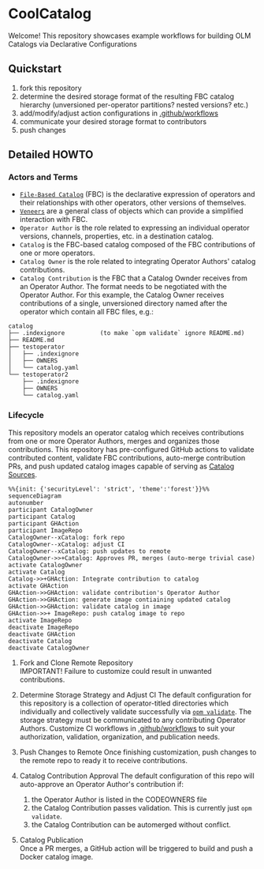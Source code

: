 # CoolCatalog
Welcome!  This repository showcases example workflows for building OLM Catalogs via Declarative Configurations

## Quickstart
1. fork this repository
2. determine the desired storage format of the resulting FBC catalog hierarchy (unversioned per-operator partitions?  nested versions? etc.)
3. add/modify/adjust action configurations in [.github/workflows](.github/workflows)
4. communicate your desired storage format to contributors
5. push changes


## Detailed HOWTO

### Actors and Terms
- [`File-Based Catalog`](https://olm.operatorframework.io/docs/reference/file-based-catalogs/) (FBC) is the declarative expression of operators and their relationships with other operators, other versions of themselves.
- [`Veneers`](https://olm.operatorframework.io/docs/reference/veneers/) are a general class of objects which can provide a simplified interaction with FBC.
- `Operator Author` is the role related to expressing an individual operator versions, channels, properties, etc. in a destination catalog.
- `Catalog` is the FBC-based catalog composed of the FBC contributions of one or more operators.
- `Catalog Owner` is the role related to integrating Operator Authors' catalog contributions.
- `Catalog Contribution` is the FBC that a Catalog Ownder receives from an Operator Author.  The format needs to be negotiated with the Operator Author.
For this example, the Catalog Owner receives contributions of a single, unversioned directory named after the operator which contain all FBC files, e.g.:

```tree
catalog
├── .indexignore          (to make `opm validate` ignore README.md)
├── README.md
├── testoperator
│   ├── .indexignore
│   ├── OWNERS
│   └── catalog.yaml
└── testoperator2
    ├── .indexignore
    ├── OWNERS
    └── catalog.yaml
```

### Lifecycle

This repository models an operator catalog which receives contributions from one or more Operator Authors, merges and organizes those contributions. This repository has pre-configured GitHub actions to validate contributed content, validate FBC contributions, auto-merge contribution PRs, and push updated catalog images capable of serving as [Catalog Sources](https://olm.operatorframework.io/docs/concepts/crds/catalogsource/).


```mermaid
%%{init: {'securityLevel': 'strict', 'theme':'forest'}}%%
sequenceDiagram
autonumber
participant CatalogOwner
participant Catalog
participant GHAction
participant ImageRepo
CatalogOwner--xCatalog: fork repo
CatalogOwner--xCatalog: adjust CI
CatalogOwner--xCatalog: push updates to remote
CatalogOwner->>+Catalog: Approves PR, merges (auto-merge trivial case)
activate CatalogOwner
activate Catalog
Catalog->>+GHAction: Integrate contribution to catalog
activate GHAction
GHAction->>GHAction: validate contribution's Operator Author 
GHAction->>GHAction: generate image contiaining updated catalog
GHAction->>GHAction: validate catalog in image 
GHAction->>+ ImageRepo: push catalog image to repo
activate ImageRepo
deactivate ImageRepo
deactivate GHAction
deactivate Catalog
deactivate CatalogOwner  
```

1. Fork and Clone Remote Repository  
IMPORTANT! Failure to customize could result in unwanted contributions.

2. Determine Storage Strategy and Adjust CI
The default configuration for this repository is a collection of operator-titled directories which individually and collectively validate successfully via [`opm validate`](https://olm.operatorframework.io/docs/reference/file-based-catalogs/#opm-validate). The storage strategy must be communicated to any contributing Operator Authors.
Customize CI workflows in [.github/workflows](.github/workflows) to suit your authorization, validation, organization, and publication needs.

3. Push Changes to Remote
Once finishing customization, push changes to the remote repo to ready it to receive contributions.

4. Catalog Contribution Approval
The default configuration of this repo will auto-approve an Operator Author's contribution if:

    1. the Operator Author is listed in the CODEOWNERS file
    2. the Catalog Contribution passes validation.  This is currently just `opm validate`.
    3. the Catalog Contribution can be automerged without conflict.

5. Catalog Publication  
Once a PR merges, a GitHub action will be triggered to build and push a Docker catalog image.

